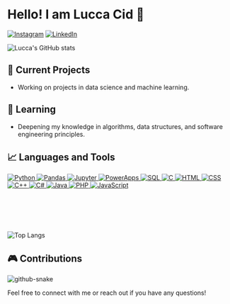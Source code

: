 # Hello! I am Lucca Cid 👋

[![Instagram](https://img.shields.io/badge/Instagram-E4405F?style=for-the-badge&logo=instagram&logoColor=white)](https://www.instagram.com/luccacidd/)
[![LinkedIn](https://img.shields.io/badge/LinkedIn-0077B5?style=for-the-badge&logo=linkedin&logoColor=white)](https://www.linkedin.com/in/luccacidd/)

![Lucca's GitHub stats](https://github-readme-stats.vercel.app/api?username=luccacid&show_icons=true&theme=transparent)


## 🔭 Current Projects
- Working on projects in data science and machine learning.

## 🌱 Learning
- Deepening my knowledge in algorithms, data structures, and software engineering principles.

## 📈 Languages and Tools


   <div class="icon-container">
        <a href="https://www.python.org/">
            <img src="https://img.shields.io/badge/Python-3776AB?style=flat&logo=python&logoColor=white" alt="Python">
        </a>
        <a href="https://pandas.pydata.org/">
            <img src="https://img.shields.io/badge/Pandas-150458?style=flat&logo=pandas&logoColor=white" alt="Pandas">
        </a>
        <a href="https://jupyter.org/">
            <img src="https://img.shields.io/badge/Jupyter-F37626?style=flat&logo=jupyter&logoColor=white" alt="Jupyter">
        </a>
        <a href="https://www.microsoft.com/en-us/microsoft-365/powerapps">
            <img src="https://img.shields.io/badge/PowerApps-DA3A29?style=flat&logo=microsoftpowerapps&logoColor=white" alt="PowerApps">
        </a>
        <a href="https://www.sqlite.org/">
            <img src="https://img.shields.io/badge/SQL-4479A1?style=flat&logo=sqlite&logoColor=white" alt="SQL">
        </a>
        <a href="https://en.wikipedia.org/wiki/C_(programming_language)">
            <img src="https://img.shields.io/badge/C-A8B400?style=flat&logo=c&logoColor=white" alt="C">
        </a>
        <a href="https://developer.mozilla.org/en-US/docs/Web/HTML">
            <img src="https://img.shields.io/badge/HTML-E34F26?style=flat&logo=html5&logoColor=white" alt="HTML">
        </a>
        <a href="https://developer.mozilla.org/en-US/docs/Web/CSS">
            <img src="https://img.shields.io/badge/CSS-1572B6?style=flat&logo=css3&logoColor=white" alt="CSS">
        </a>
        <a href="https://isocpp.org/">
            <img src="https://img.shields.io/badge/C%2B%2B-F34B7E?style=flat&logo=c%2B%2B&logoColor=white" alt="C++">
        </a>
        <a href="https://docs.microsoft.com/en-us/dotnet/csharp/">
            <img src="https://img.shields.io/badge/C%23-239120?style=flat&logo=csharp&logoColor=white" alt="C#">
        </a>
        <a href="https://www.java.com/">
            <img src="https://img.shields.io/badge/Java-007396?style=flat&logo=java&logoColor=white" alt="Java">
        </a>
        <a href="https://www.php.net/">
            <img src="https://img.shields.io/badge/PHP-777BB4?style=flat&logo=php&logoColor=white" alt="PHP">
        </a>
        <a href="https://developer.mozilla.org/en-US/docs/Web/JavaScript">
            <img src="https://img.shields.io/badge/JavaScript-F7DF1E?style=flat&logo=javascript&logoColor=black" alt="JavaScript">
        </a>
    </div>

   <br><br><br><br>


   ![Top Langs](https://github-readme-stats.vercel.app/api/top-langs/?username=luccacid&layout=compact&theme=transparent)
    


## 🎮 Contributions 

<picture>
  <source media="(prefers-color-scheme: dark)" srcset="https://github.com/luccacid/luccacid/blob/output/github-contribution-grid-snake-dark.svg" />
  <source media="(prefers-color-scheme: light)" srcset="https://github.com/luccacid/luccacid/blob/output/github-contribution-grid-snake.svg" />
  <img alt="github-snake" src="github-snake.svg" />
</picture>

Feel free to connect with me or reach out if you have any questions!
